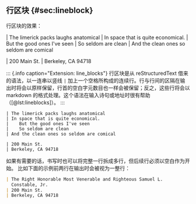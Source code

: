 
## 行区块 {#sec:lineblock}

行区块的效果：

| The limerick packs laughs anatomical
| In space that is quite economical.
|    But the good ones I've seen
|    So seldom are clean
| And the clean ones so seldom are comical

| 200 Main St.
| Berkeley, CA 94718

::: {.info caption="Extension: line_blocks"}
行区块是从 reStructuredText 借来的语法，以一连串以竖线 `|` 加上一个空格所构成的连续行。行与行间的区隔在输出时将会以原样保留，行首的空白字元数目也一样会被保留；反之，这些行将会以 markdown 的格式处理。这个语法在输入诗句或地址时很有帮助（[@lst:lineblocks]）。
:::

```{#lst:lineblocks .markdown caption="行区块"}
| The limerick packs laughs anatomical
| In space that is quite economical.
|    But the good ones I've seen
|    So seldom are clean
| And the clean ones so seldom are comical

| 200 Main St.
| Berkeley, CA 94718
```

如果有需要的话，书写时也可以将完整一行拆成多行，但后续行必须以空白作为开始。
比如下面的示例前两行在输出时会被视为一整行：

```markdown
| The Right Honorable Most Venerable and Righteous Samuel L.
  Constable, Jr.
| 200 Main St.
| Berkeley, CA 94718
```